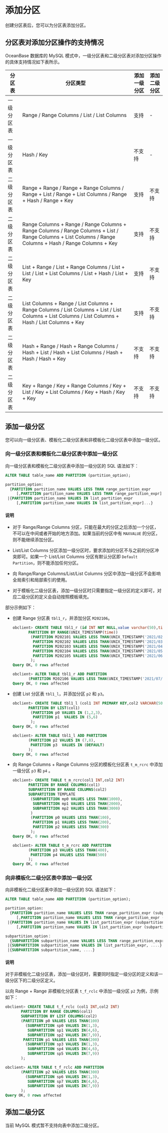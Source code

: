 # 添加分区

创建分区表后，您可以为分区表添加分区。

## 分区表对添加分区操作的支持情况

OceanBase 数据库的 MySQL 模式中，一级分区表和二级分区表对添加分区操作的具体支持情况如下表所示。

| 分区表  |                            分区类型                                    | 添加一级分区 | 添加二级分区 |
|-------|-------------------------------------------------------------------------------------------------------------|--------|--------|
| 一级分区表 | Range / Range Columns / List / List Columns                                                                 | 支持     | -      |
| 一级分区表 | Hash / Key                                                                                                  | 不支持    | -      |
| 二级分区表 | Range + Range / Range + Range Columns / Range + List / Range + List Columns / Range + Hash / Range + Key    | 支持     | 不支持    |
| 二级分区表 | Range Columns + Range / Range Columns + Range Columns / Range Columns + List / Range Columns + List Columns / Range Columns + Hash / Range Columns + Key | 支持     | 不支持    |
| 二级分区表 | List + Range / List + Range Columns / List + List / List + List Columns / List + Hash / List + Key          | 支持     | 不支持    |
| 二级分区表 | List Columns + Range / List Columns + Range Columns / List Columns + List / List Columns + List Columns / List Columns + Hash / List Columns + Key     | 支持     | 不支持    |
| 二级分区表 | Hash + Range / Hash + Range Columns / Hash + List / Hash + List Columns / Hash + Hash / Hash + Key          | 不支持    | 不支持    |
| 二级分区表 | Key + Range / Key + Range Columns / Key + List / Key + List Columns / Key + Hash / Key + Key                | 不支持    | 不支持    |

## 添加一级分区

您可以向一级分区表、模板化二级分区表和非模板化二级分区表中添加一级分区。

### 向一级分区表和模板化二级分区表中添加一级分区

向一级分区表和模板化二级分区表中添加一级分区的 SQL 语法如下：

```sql
ALTER TABLE table_name ADD PARTITION (partition_option);

partition_option:
  {PARTITION partition_name VALUES LESS THAN range_partition_expr
     [,PARTITION partition_name VALUES LESS THAN range_partition_expr]... }
 |{PARTITION partition_name VALUES IN list_partition_expr
     [,PARTITION partition_name VALUES IN list_partition_expr]...}
```

  <main id="notice" type='explain'>
    <h4>说明</h4>
    <ul>
    <li>
    <p>对于 Range/Range Columns 分区，只能在最大的分区之后添加一个分区，不可以在中间或者开始的地方添加。如果当前的分区中有 <code>MAXVALUE</code> 的分区，则不能继续添加分区。</p>
    </li>
    <li>
    <p>List/List Columns 分区添加一级分区时，要求添加的分区不与之前的分区冲突即可。如果一个 List/List Columns 分区有默认分区即 <code>Default Partition</code>，则不能添加任何分区。</p>
    </li>
    <li>
    <p>向 Range/Range Columns/List/List Columns 分区中添加一级分区不会影响全局索引和局部索引的使用。</p>
    </li>
    <li>
    <p>对于模板化二级分区表，添加一级分区时只需要指定一级分区的定义即可，对应二级分区的定义会⾃动按照模板填充。</p>
    </li>
    </ul>
  </main>

部分示例如下：

* 创建 Range 分区表 `tbl1_r`，并添加分区 `M202106`。

  ```sql
  obclient> CREATE TABLE tbl1_r (id INT NOT NULL,value varchar(50),time TIMESTAMP NOT NULL)
         PARTITION BY RANGE(UNIX_TIMESTAMP(time)) 
          (PARTITION M202101 VALUES LESS THAN(UNIX_TIMESTAMP('2021/02/01')),
           PARTITION M202102 VALUES LESS THAN(UNIX_TIMESTAMP('2021/03/01')),
           PARTITION M202103 VALUES LESS THAN(UNIX_TIMESTAMP('2021/04/01')),
           PARTITION M202104 VALUES LESS THAN(UNIX_TIMESTAMP('2021/05/01')),
           PARTITION M202105 VALUES LESS THAN(UNIX_TIMESTAMP('2021/06/01'))
          );
  Query OK, 0 rows affected
  
  obclient> ALTER TABLE tbl1_r ADD PARTITION 
         (PARTITION M202106 VALUES LESS THAN(UNIX_TIMESTAMP('2021/07/01')));
  Query OK, 0 rows affected
  ```

* 创建 List 分区表 `tbl1_l`，并添加分区 `p2` 和 `p3`。

  ```sql
  obclient> CREATE TABLE tbl1_l (col1 INT PRIMARY KEY,col2 VARCHAR(50))
         PARTITION BY LIST(col1) 
          (PARTITION p0 VALUES IN (1,2,3),
           PARTITION p1  VALUES IN (5,6)
          );
  Query OK, 0 rows affected
  
  obclient> ALTER TABLE tbl1_l ADD PARTITION 
         (PARTITION p2 VALUES IN (7,8),
          PARTITION p3  VALUES IN (DEFAULT)
         );
  Query OK, 0 rows affected
  ```

* 向 Range Columns + Range Columns 分区的模板化分区表 `t_m_rcrc` 中添加一级分区 `p3` 和 `p4` 。

  ```sql
  obclient> CREATE TABLE t_m_rcrc(col1 INT,col2 INT) 
         PARTITION BY RANGE COLUMNS(col1)
         SUBPARTITION BY RANGE COLUMNS(col2)
         SUBPARTITION TEMPLATE 
          (SUBPARTITION mp0 VALUES LESS THAN(1000),
           SUBPARTITION mp1 VALUES LESS THAN(2000),
           SUBPARTITION mp2 VALUES LESS THAN(3000)
          )
          (PARTITION p0 VALUES LESS THAN(100),
           PARTITION p1 VALUES LESS THAN(200),
           PARTITION p2 VALUES LESS THAN(300)
          ); 
  Query OK, 0 rows affected
  
  obclient> ALTER TABLE t_m_rcrc ADD PARTITION
         (PARTITION p3 VALUES LESS THAN(400),
          PARTITION p4 VALUES LESS THAN(500)
         ); 
  Query OK, 0 rows affected
  ```

### 向非模板化二级分区表中添加一级分区

向非模板化二级分区表中添加一级分区的 SQL 语法如下：

```sql
ALTER TABLE table_name ADD PARTITION (partition_option);

partition_option:
  {PARTITION partition_name VALUES LESS THAN range_partition_expr (subpartition_option)
     [,PARTITION partition_name VALUES LESS THAN range_partition_expr (subpartition_option)]... }
 |{PARTITION partition_name VALUES IN list_partition_expr (subpartition_option)
     [,PARTITION partition_name VALUES IN list_partition_expr (subpartition_option)]...}

subpartition_option：
  {SUBPARTITION subpartition_name VALUES LESS THAN range_partition_expr, ...}
 |{SUBPARTITION subpartition_name VALUES IN list_partition_expr, ....}
 |{SUBPARTITION subpartition_name, ....}
```

  <main id="notice" type='explain'>
    <h4>说明</h4>
    <p>对于非模板化二级分区表，添加一级分区时，需要同时指定一级分区的定义和该一级分区下的二级分区定义。</p>
  </main>

以向 Range + Range 非模板化分区表 `t_f_rclc` 中添加一级分区 `p2` 为例，示例如下：

```sql
obclient> CREATE TABLE t_f_rclc (col1 INT,col2 INT) 
       PARTITION BY RANGE COLUMNS(col1)
       SUBPARTITION BY LIST COLUMNS(col2)
       (PARTITION p0 VALUES LESS THAN(100)
         (SUBPARTITION sp0 VALUES IN(1,3),
          SUBPARTITION sp1 VALUES IN(4,6),
          SUBPARTITION sp2 VALUES IN(7,9)),
        PARTITION p1 VALUES LESS THAN(200)
         (SUBPARTITION sp3 VALUES IN(1,3),
          SUBPARTITION sp4 VALUES IN(4,6),
          SUBPARTITION sp5 VALUES IN(7,9))
       ); 

obclient> ALTER TABLE t_f_rclc ADD PARTITION
       (PARTITION p2 VALUES LESS THAN(300)
         (SUBPARTITION sp6 VALUES IN(1,3),
          SUBPARTITION sp7 VALUES IN(4,6),
          SUBPARTITION sp8 VALUES IN(7,9))
       ); 
Query OK, 0 rows affected
```

## 添加二级分区

当前 MySQL 模式暂不支持向表中添加二级分区。
